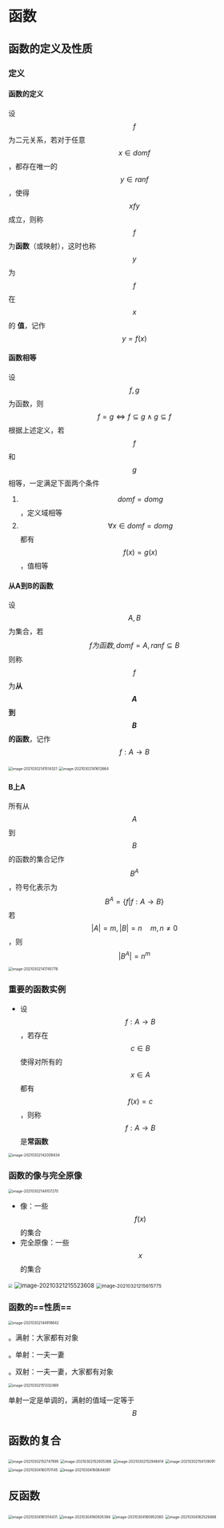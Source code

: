 # 函数

## 函数的定义及性质

### 定义

#### 函数的定义

设 $$f$$ 为二元关系，若对于任意 $$x\in dom f$$，都存在唯一的 $$y\in ran f$$，使得 $$xfy$$ 成立，则称 $$f$$ 为**函数**（或映射），这时也称 $$y$$ 为 $$f$$ 在 $$x$$的 **值**，记作 $$y=f(x)$$

#### 函数相等

设$$f,g$$为函数，则
$$
f=g\Leftrightarrow f\subseteq g\land g\subseteq f
$$
根据上述定义，若$$f$$和$$g$$相等，一定满足下面两个条件

1. $$domf=domg$$，定义域相等
2. $$\forall x\in domf=domg$$ 都有 $$f(x)=g(x)$$，值相等

#### 从A到B的函数

设$$A,B$$为集合，若
$$
f为函数,domf=A,ranf\subseteq B
$$
则称$$f$$为**从$$A$$到$$B$$的函数**，记作$$f:A\rightarrow B$$

<img src="http://image.trouvaille0198.top/image-20210302141514321.png" alt="image-20210302141514321" style="zoom: 50%;" />

<img src="http://image.trouvaille0198.top/image-20210302141612664.png" alt="image-20210302141612664" style="zoom:50%;" />

#### B上A

所有从$$A$$到$$B$$的函数的集合记作 $$B^A$$，符号化表示为
$$
B^A=\{f|f:A\rightarrow B\}
$$
若 $$|A|=m,|B|=n\quad m,n\neq 0$$，则 $$|B^A|=n^m$$



<img src="http://image.trouvaille0198.top/image-20210302141745778.png" alt="image-20210302141745778" style="zoom:50%;" />

### 重要的函数实例

- 设 $$f:A\rightarrow B$$，若存在 $$c\in B$$ 使得对所有的 $$x\in A$$ 都有 $$f(x)=c$$，则称 $$f:A\rightarrow B$$ 是**常函数**

<img src="http://image.trouvaille0198.top/image-20210302142009434.png" alt="image-20210302142009434" style="zoom: 50%;" />

### 函数的像与完全原像

<img src="http://image.trouvaille0198.top/image-20210302144107270.png" alt="image-20210302144107270" style="zoom:50%;" />

- 像：一些 $$f(x)$$ 的集合
- 完全原像：一些 $$x$$ 的集合



<img src="http://image.trouvaille0198.top/image-20210302144352177.png" style="zoom:50%;" />

<img src="http://image.trouvaille0198.top/image-20210321215523608.png" alt="image-20210321215523608" style="zoom: 80%;" />

<img src="http://image.trouvaille0198.top/image-20210321215615775.png" alt="image-20210321215615775" style="zoom:67%;" />

### 函数的==性质==

<img src="http://image.trouvaille0198.top/image-20210302144918642.png" alt="image-20210302144918642" style="zoom:50%;" />

。满射：大家都有对象

。单射：一夫一妻

。双射：一夫一妻，大家都有对象

<img src="http://image.trouvaille0198.top/image-20210302151332469.png" alt="image-20210302151332469" style="zoom:50%;" />

单射一定是单调的，满射的值域一定等于 $$B$$

## 函数的复合

<img src="http://image.trouvaille0198.top/image-20210302152747995.png" alt="image-20210302152747995" style="zoom:50%;" />

<img src="http://image.trouvaille0198.top/image-20210302152935386.png" alt="image-20210302152935386" style="zoom:50%;" />

<img src="http://image.trouvaille0198.top/image-20210302152946414.png" alt="image-20210302152946414" style="zoom:50%;" />



<img src="http://image.trouvaille0198.top/image-20210302154139091.png" alt="image-20210302154139091" style="zoom:50%;" />

<img src="http://image.trouvaille0198.top/image-20210304160701145.png" alt="image-20210304160701145" style="zoom:50%;" />

<img src="http://image.trouvaille0198.top/image-20210304160644091.png" alt="image-20210304160644091" style="zoom:50%;" />

## 反函数

<img src="http://image.trouvaille0198.top/image-20210304161314431.png" alt="image-20210304161314431" style="zoom:50%;" />

<img src="http://image.trouvaille0198.top/image-20210304160935394.png" alt="image-20210304160935394" style="zoom:50%;" />

<img src="http://image.trouvaille0198.top/image-20210304160952080.png" alt="image-20210304160952080" style="zoom:50%;" />

<img src="http://image.trouvaille0198.top/image-20210304162529468.png" alt="image-20210304162529468" style="zoom:50%;" />
